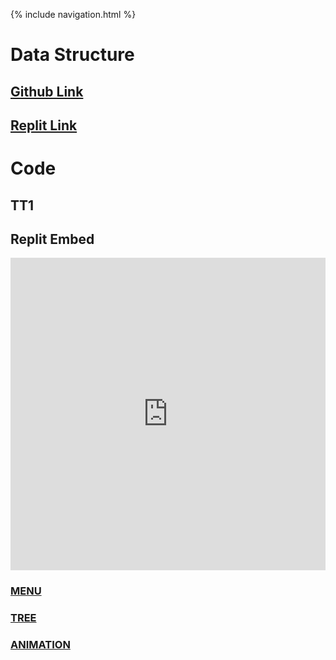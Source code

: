 {% include navigation.html %}

# Data Structure
## <a href="https://github.com/ProRichyMan/NathanIndividual"> Github Link</a>
## <a href="https://replit.com/@ProRichyman"> Replit Link</a>

# Code
## TT1

## Replit Embed
<iframe frameborder="0" width="100%" height="500px" src="https://replit.com/@ProRichyMan/menu?lite=true#menu.py"></iframe>

### [MENU](https://replit.com/@ProRichyMan/menu?v=1)

### [TREE](https://replit.com/@ProRichyMan/treepyramid?v=1)

### [ANIMATION](https://replit.com/@ProRichyMan/animation?v=1)
